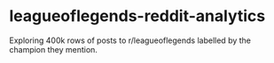 # leagueoflegends-reddit-analytics
Exploring 400k rows of posts to r/leagueoflegends labelled by the champion they mention.
